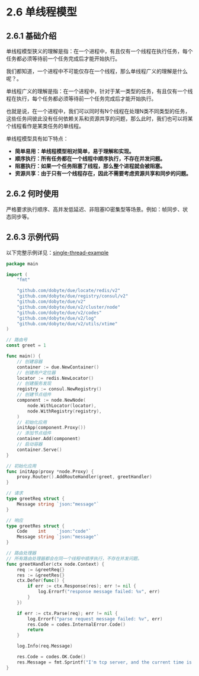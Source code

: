 # 2.6 单线程模型

## 2.6.1 基础介绍

单线程模型狭义的理解是指：在一个进程中，有且仅有一个线程在执行任务，每个任务都必须等待前一个任务完成后才能开始执行。

我们都知道，一个进程中不可能仅存在一个线程，那么单线程广义的理解是什么呢？。

单线程广义的理解是指：在一个进程中，针对于某一类型的任务，有且仅有一个线程在执行，每个任务都必须等待前一个任务完成后才能开始执行。

也就是说，在一个进程中，我们可以同时有N个线程在处理N类不同类型的任务，这些任务间彼此没有任何依赖关系和资源共享的问题，那么此时，我们也可以将某个线程看作是某类任务的单线程。

单线程模型具有如下特点：
- **简单易用：单线程模型相对简单，易于理解和实现。**
- **顺序执行：所有任务都在一个线程中顺序执行，不存在并发问题。**
- **阻塞执行：如果一个任务阻塞了线程，那么整个进程就会被阻塞。**
- **资源共享：由于只有一个线程存在，因此不需要考虑资源共享和同步的问题。**

## 2.6.2 何时使用

严格要求执行顺序、高并发低延迟、非阻塞IO密集型等场景。例如：帧同步、状态同步等。

## 2.6.3 示例代码

以下完整示例详见：[single-thread-example](https://github.com/dobyte/due-docs/tree/master/examples/single-thread-example)

```go
package main

import (
	"fmt"

	"github.com/dobyte/due/locate/redis/v2"
	"github.com/dobyte/due/registry/consul/v2"
	"github.com/dobyte/due/v2"
	"github.com/dobyte/due/v2/cluster/node"
	"github.com/dobyte/due/v2/codes"
	"github.com/dobyte/due/v2/log"
	"github.com/dobyte/due/v2/utils/xtime"
)

// 路由号
const greet = 1

func main() {
	// 创建容器
	container := due.NewContainer()
	// 创建用户定位器
	locator := redis.NewLocator()
	// 创建服务发现
	registry := consul.NewRegistry()
	// 创建节点组件
	component := node.NewNode(
		node.WithLocator(locator),
		node.WithRegistry(registry),
	)
	// 初始化应用
	initApp(component.Proxy())
	// 添加节点组件
	container.Add(component)
	// 启动容器
	container.Serve()
}

// 初始化应用
func initApp(proxy *node.Proxy) {
	proxy.Router().AddRouteHandler(greet, greetHandler)
}

// 请求
type greetReq struct {
	Message string `json:"message"`
}

// 响应
type greetRes struct {
	Code    int    `json:"code"`
	Message string `json:"message"`
}

// 路由处理器
// 所有路由处理器都会在同一个线程中顺序执行，不存在并发问题。
func greetHandler(ctx node.Context) {
	req := &greetReq{}
	res := &greetRes{}
	ctx.Defer(func() {
		if err := ctx.Response(res); err != nil {
			log.Errorf("response message failed: %v", err)
		}
	})

	if err := ctx.Parse(req); err != nil {
		log.Errorf("parse request message failed: %v", err)
		res.Code = codes.InternalError.Code()
		return
	}

	log.Info(req.Message)

	res.Code = codes.OK.Code()
	res.Message = fmt.Sprintf("I'm tcp server, and the current time is: %s", xtime.Now().Format(xtime.DateTime))
}
```